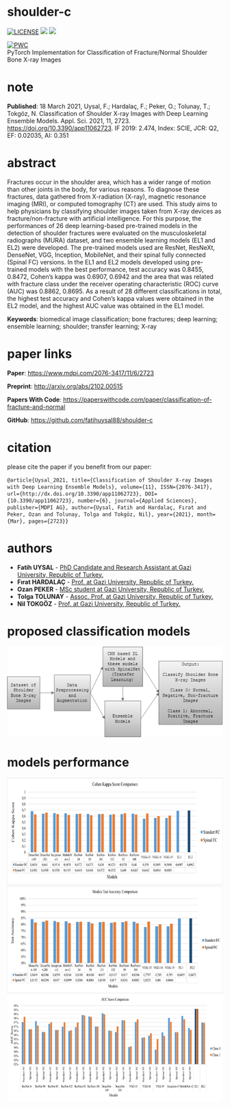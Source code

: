 # shoulder-c
<p align="left">
  
<a>[![LICENSE](https://img.shields.io/github/license/fatihuysal88/shoulder-c.svg)](https://github.com/fatihuysal88/shoulder-c/blob/master/LICENSE)</a>
<a href="https://www.mdpi.com/2076-3417/11/6/2723">
    <img src="https://img.shields.io/badge/paper-published-blue"/></a>
<a href="https://doi.org/10.3390/app11062723">
    <img src="https://img.shields.io/badge/DOI-10.3390%2Fapp11062723-green"/></a>
</p>

[![PWC](https://img.shields.io/endpoint.svg?url=https://paperswithcode.com/badge/classification-of-fracture-and-normal/image-classification-on-fracture-normal)](https://paperswithcode.com/sota/image-classification-on-fracture-normal?p=classification-of-fracture-and-normal)  
PyTorch Implementation for Classification of Fracture/Normal Shoulder Bone X-ray Images
# note
**Published**: 18 March 2021, Uysal, F.; Hardalaç, F.; Peker, O.; Tolunay, T.; Tokgöz, N. Classification of Shoulder X-ray Images with Deep Learning Ensemble Models. Appl. Sci. 2021, 11, 2723. https://doi.org/10.3390/app11062723. IF 2019: 2.474, Index: SCIE, JCR: Q2, EF: 0.02035, AI: 0.351  
# abstract
Fractures occur in the shoulder area, which has a wider range of motion than other joints in the body, for various reasons. To diagnose these fractures, data gathered from X-radiation (X-ray), magnetic resonance imaging (MRI), or computed tomography (CT) are used. This study aims to help physicians by classifying shoulder images taken from X-ray devices as fracture/non-fracture with artificial intelligence. For this purpose, the performances of 26 deep learning-based pre-trained models in the detection of shoulder fractures were evaluated on the musculoskeletal radiographs (MURA) dataset, and two ensemble learning models (EL1 and EL2) were developed. The pre-trained models used are ResNet, ResNeXt, DenseNet, VGG, Inception, MobileNet, and their spinal fully connected (Spinal FC) versions. In the EL1 and EL2 models developed using pre-trained models with the best performance, test accuracy was 0.8455, 0.8472, Cohen’s kappa was 0.6907, 0.6942 and the area that was related with fracture class under the receiver operating characteristic (ROC) curve (AUC) was 0.8862, 0.8695. As a result of 28 different classifications in total, the highest test accuracy and Cohen’s kappa values were obtained in the EL2 model, and the highest AUC value was obtained in the EL1 model.  

**Keywords**: biomedical image classification; bone fractures; deep learning; ensemble learning; shoulder; transfer learning; X-ray
# paper links
**Paper**: https://www.mdpi.com/2076-3417/11/6/2723  

**Preprint**: http://arxiv.org/abs/2102.00515  

**Papers With Code**: https://paperswithcode.com/paper/classification-of-fracture-and-normal  

**GitHub**: https://github.com/fatihuysal88/shoulder-c  
# citation
please cite the paper if you benefit from our paper:  
```
@article{Uysal_2021, title={Classification of Shoulder X-ray Images with Deep Learning Ensemble Models}, volume={11}, ISSN={2076-3417}, url={http://dx.doi.org/10.3390/app11062723}, DOI={10.3390/app11062723}, number={6}, journal={Applied Sciences}, publisher={MDPI AG}, author={Uysal, Fatih and Hardalaç, Fırat and Peker, Ozan and Tolunay, Tolga and Tokgöz, Nil}, year={2021}, month={Mar}, pages={2723}}
```
# authors
* **Fatih UYSAL** - [PhD Candidate and Research Assistant at Gazi University, Republic of Turkey.](https://orcid.org/0000-0002-1731-2647)
* **Fırat HARDALAÇ** - [Prof. at Gazi University, Republic of Turkey.](https://orcid.org/0000-0003-1358-0756)
* **Ozan PEKER** - [MSc student at Gazi University, Republic of Turkey.](https://orcid.org/0000-0003-2258-1531)
* **Tolga TOLUNAY** - [Assoc. Prof. at Gazi University, Republic of Turkey.](https://orcid.org/0000-0003-1998-3695)
* **Nil TOKGÖZ** - [Prof. at Gazi University, Republic of Turkey.](https://orcid.org/0000-0003-2812-1528)
# proposed classification models
![models](https://github.com/fatihuysal88/shoulder-c/blob/main/docs/figs/proposed%20classification%20models.png)
# models performance
<img src="https://github.com/fatihuysal88/shoulder-c/blob/main/docs/figs/Cohen%20Kappa%20Score%20Comparison.png" width="718" height="250">
<img src="https://github.com/fatihuysal88/shoulder-c/blob/main/docs/figs/Test%20Accuracy%20Comparison.png" width="718" height="250">
<img src="https://github.com/fatihuysal88/shoulder-c/blob/main/docs/figs/AUC%20Score%20Comparison.png" width="718" height="250">  
